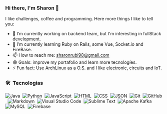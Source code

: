 ### Hi there, I'm Sharon  👋


I like challenges, coffee and programming. Here more things I like to tell you:

- 🔭 I’m currently working on backend team, but I'm interesting in fullStack development.
- 🌱 I’m currently learning Ruby on Rails, some Vue, Socket.io and FireBase.
- 📫 How to reach me: sharonrubi98@gmail.com
- 😄 Goals: improve my portafolio and learn more tecnologíes. 
- ⚡ Fun fact: Use ArchLinux as a O.S. and I like electronic, circuits and IoT.

### 🛠 &nbsp;Tecnologías
![Java](https://img.shields.io/badge/-Java-05122A?style=for-the-badge&logo=Java&logoColor=FFA518)&nbsp;
![Python](https://img.shields.io/badge/-Python-05122A?style=for-the-badge&logo=python)&nbsp;
![JavaScript](https://img.shields.io/badge/-JavaScript-05122A?style=for-the-badge&logo=javascript)&nbsp;
![HTML](https://img.shields.io/badge/-HTML-05122A?style=for-the-badge&logo=HTML5)&nbsp;
![CSS](https://img.shields.io/badge/-CSS-05122A?style=for-the-badge&logo=CSS3&logoColor=1572B6)&nbsp;
![JSON](https://img.shields.io/badge/-JSON-05122A?style=for-the-badge&logo=json&logoColor=000000)&nbsp;
![Git](https://img.shields.io/badge/-Git-05122A?style=for-the-badge&logo=git)&nbsp;
![GitHub](https://img.shields.io/badge/-GitHub-05122A?style=for-the-badge&logo=github)&nbsp;
![Markdown](https://img.shields.io/badge/-Markdown-05122A?style=for-the-badge&logo=markdown)&nbsp;
![Visual Studio Code](https://img.shields.io/badge/-Visual%20Studio%20Code-05122A?style=for-the-badge&logo=visual-studio-code&logoColor=007ACC)&nbsp;
![Sublime Text](https://img.shields.io/badge/-Sublime%20Text-05122A?style=for-the-badge&logo=sublime-text&logoColor=FF9800)&nbsp;
![Apache Kafka](https://img.shields.io/badge/-Apache%20Kafka-05122A?style=for-the-badge&logo=apache-kafka&logoColor=231F20)&nbsp;
![MySQL](https://img.shields.io/badge/-MySQL-05122A?style=for-the-badge&logo=mysql&logoColor=4479A1)&nbsp;
![Firebase](https://img.shields.io/badge/-Firebase-05122A?style=for-the-badge&logo=firebase&logoColor=FFCA28)&nbsp;

